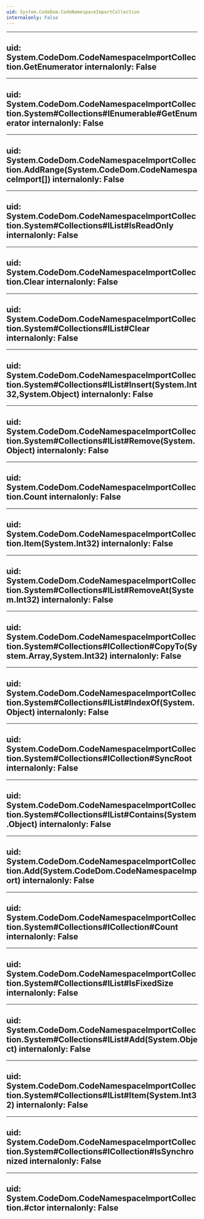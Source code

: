 ```yaml
---
uid: System.CodeDom.CodeNamespaceImportCollection
internalonly: False
---
```


---
uid: System.CodeDom.CodeNamespaceImportCollection.GetEnumerator
internalonly: False
---

---
uid: System.CodeDom.CodeNamespaceImportCollection.System#Collections#IEnumerable#GetEnumerator
internalonly: False
---

---
uid: System.CodeDom.CodeNamespaceImportCollection.AddRange(System.CodeDom.CodeNamespaceImport[])
internalonly: False
---

---
uid: System.CodeDom.CodeNamespaceImportCollection.System#Collections#IList#IsReadOnly
internalonly: False
---

---
uid: System.CodeDom.CodeNamespaceImportCollection.Clear
internalonly: False
---

---
uid: System.CodeDom.CodeNamespaceImportCollection.System#Collections#IList#Clear
internalonly: False
---

---
uid: System.CodeDom.CodeNamespaceImportCollection.System#Collections#IList#Insert(System.Int32,System.Object)
internalonly: False
---

---
uid: System.CodeDom.CodeNamespaceImportCollection.System#Collections#IList#Remove(System.Object)
internalonly: False
---

---
uid: System.CodeDom.CodeNamespaceImportCollection.Count
internalonly: False
---

---
uid: System.CodeDom.CodeNamespaceImportCollection.Item(System.Int32)
internalonly: False
---

---
uid: System.CodeDom.CodeNamespaceImportCollection.System#Collections#IList#RemoveAt(System.Int32)
internalonly: False
---

---
uid: System.CodeDom.CodeNamespaceImportCollection.System#Collections#ICollection#CopyTo(System.Array,System.Int32)
internalonly: False
---

---
uid: System.CodeDom.CodeNamespaceImportCollection.System#Collections#IList#IndexOf(System.Object)
internalonly: False
---

---
uid: System.CodeDom.CodeNamespaceImportCollection.System#Collections#ICollection#SyncRoot
internalonly: False
---

---
uid: System.CodeDom.CodeNamespaceImportCollection.System#Collections#IList#Contains(System.Object)
internalonly: False
---

---
uid: System.CodeDom.CodeNamespaceImportCollection.Add(System.CodeDom.CodeNamespaceImport)
internalonly: False
---

---
uid: System.CodeDom.CodeNamespaceImportCollection.System#Collections#ICollection#Count
internalonly: False
---

---
uid: System.CodeDom.CodeNamespaceImportCollection.System#Collections#IList#IsFixedSize
internalonly: False
---

---
uid: System.CodeDom.CodeNamespaceImportCollection.System#Collections#IList#Add(System.Object)
internalonly: False
---

---
uid: System.CodeDom.CodeNamespaceImportCollection.System#Collections#IList#Item(System.Int32)
internalonly: False
---

---
uid: System.CodeDom.CodeNamespaceImportCollection.System#Collections#ICollection#IsSynchronized
internalonly: False
---

---
uid: System.CodeDom.CodeNamespaceImportCollection.#ctor
internalonly: False
---
